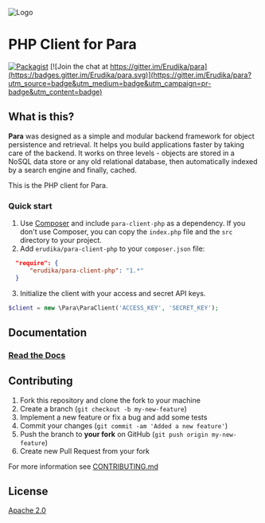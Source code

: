 ![Logo](https://s3-eu-west-1.amazonaws.com/org.paraio/para.png)

# PHP Client for Para
[![Packagist](https://img.shields.io/packagist/v/erudika/para-client-php.svg)](https://packagist.org/packages/erudika/para-client-php)
[![Join the chat at https://gitter.im/Erudika/para](https://badges.gitter.im/Erudika/para.svg)](https://gitter.im/Erudika/para?utm_source=badge&utm_medium=badge&utm_campaign=pr-badge&utm_content=badge)

## What is this?

**Para** was designed as a simple and modular backend framework for object persistence and retrieval.
It helps you build applications faster by taking care of the backend. It works on three levels -
objects are stored in a NoSQL data store or any old relational database, then automatically indexed
by a search engine and finally, cached.

This is the PHP client for Para.

### Quick start

1. Use [Composer](https://getcomposer.org/doc/00-intro.md) and include `para-client-php` as a dependency.
If you don't use Composer, you can copy the `index.php` file and the `src` directory to your project.
2. Add `erudika/para-client-php` to your `composer.json` file:
```json
  "require": {
      "erudika/para-client-php": "1.*"
  }
```
3. Initialize the client with your access and secret API keys.
```php
$client = new \Para\ParaClient('ACCESS_KEY', 'SECRET_KEY');
```

## Documentation

### [Read the Docs](https://paraio.org/docs)

## Contributing

1. Fork this repository and clone the fork to your machine
2. Create a branch (`git checkout -b my-new-feature`)
3. Implement a new feature or fix a bug and add some tests
4. Commit your changes (`git commit -am 'Added a new feature'`)
5. Push the branch to **your fork** on GitHub (`git push origin my-new-feature`)
6. Create new Pull Request from your fork

For more information see [CONTRIBUTING.md](https://github.com/Erudika/para/blob/master/CONTRIBUTING.md)

## License
[Apache 2.0](LICENSE)
